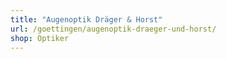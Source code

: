 ```yaml
---
title: "Augenoptik Dräger & Horst"
url: /goettingen/augenoptik-draeger-und-horst/
shop: Optiker
---
```


